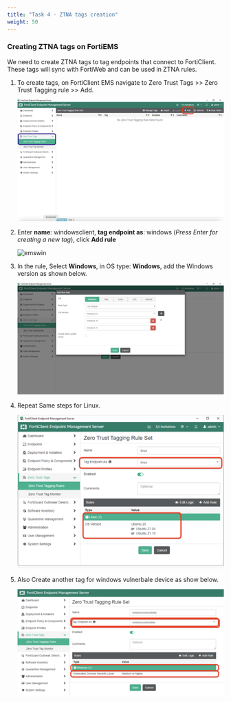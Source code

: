 ```yaml
---
title: "Task 4 - ZTNA tags creation"
weight: 50
---
```


### **Creating ZTNA tags on FortiEMS**

We need to create ZTNA tags to tag endpoints that connect to FortiClient. These tags will sync with FortiWeb and can be used in ZTNA rules. 

1. To create tags, on FortiClient EMS navigate to Zero Trust Tags >> Zero Trust Tagging rule >> Add. 

    ![emstags](../images/ztnatags-01.jpg)

2. Enter **name**: windowsclient, **tag endpoint as**: windows (_Press Enter for creating a new tag_), click **Add rule**

    ![emswin](../images/ztnatags-02.jpg)

3. In the rule, Select **Windows**, in OS type: **Windows**, add the Windows version as shown below. 

    ![emswindows](../images/ztnatags-03.jpg)

4. Repeat Same steps for Linux. 

    ![emslinux](../images/ztnatags-04.jpg)

5. Also Create another tag for windows vulnerbale device as show below. 

    ![emswinvulnerable](../images/ztnatags-05.jpg) 
